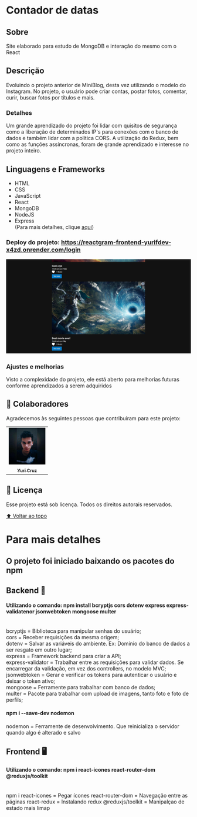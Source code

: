 # Contador de datas

<!---Esses são exemplos. Veja https://shields.io para outras pessoas ou para personalizar este conjunto de escudos. Você pode querer incluir dependências, status do projeto e informações de licença aqui--->
## Sobre
Site elaborado para estudo de MongoDB e interação do mesmo com o React<br>

## Descrição
Evoluindo o projeto anterior de MiniBlog, desta vez utilizando o modelo do Instagram. No projeto, o usuário pode criar contas, postar fotos, comentar, curir, buscar fotos por títulos e mais.

### Detalhes
Um grande aprendizado do projeto foi lidar com quisitos de segurança como a liberação de determinados IP's para conexões com o banco de dados e também lidar com a política CORS. A utilização do Redux, bem como as funções assíncronas, foram de grande aprendizado e interesse no projeto inteiro.

<div id='comeco'>
 </div>

## Linguagens e Frameworks
- HTML
- CSS
- JavaScript
- React
- MongoDB
- NodeJS
- Express
  <br/>
(Para mais detalhes, clique [aqui](README.md#Backend))

### Deploy do projeto: https://reactgram-frontend-yurifdev-x4zd.onrender.com/login

<img src="https://raw.githubusercontent.com/YuriCF1/Proj.Study-React-12/main/Readme%20Example.png" alt="imagem do site">

### Ajustes e melhorias

Visto a complexidade do projeto, ele está aberto para melhorias futuras conforme aprendizados a serem adquiridos

## 🤝 Colaboradores

Agradecemos às seguintes pessoas que contribuíram para este projeto:

<table>
  <tr>
    <td align="center">
      <a href="https://www.linkedin.com/in/yf19/">
        <img src="https://github.com/YuriCF1/YuriCF1/blob/main/99689063.jpg" width="100px;" alt="Foto do Yuri Cruz no GitHub"/><br>
        <sub>
          <b>Yuri Cruz</b>
        </sub>
      </a>
    </td>
 
</table>


## 📝 Licença

Esse projeto está sob licença. Todos os direitos autorais reservados.

[⬆ Voltar ao topo](#comeco)<br>

<!-- COISAS PARA FAZER -->
<!-- Fazer o retorno da home caso token expire V-->
<!-- DELETAR LIKE V-->
<!-- HOOK PARA LIKE DE FOTO, PHOTOITEM E HOME -->
<!-- Componentizar o loading? if(loading) {return Carregando...} -->
<!-- Componentizar a o map de photo na Home e Search, e fotos zeradas-->
<!-- DELETAR COMENTÁRIO -->
# Para mais detalhes

## O projeto foi iniciado baixando os pacotes do npm

## Backend 💽

#### Utilizando o comando: npm install bcryptjs cors dotenv express express-validatenor jsonwebtoken mongoose multer

</br>
bcryptjs = Biblioteca para manipular senhas do usuário; </br>
cors = Receber requisições da mesma origem; </br>
dotenv = Salvar as variáveis do ambiente. Ex: Domínio do banco de dados a ser resgato em outro lugar; </br>
express = Framework backend para criar a API; </br>
express-validator = Trabalhar entre as requisições para validar dados. Se encarregar da validação, em vez dos controllers, no modelo MVC; </br>
jsonwebtoken = Gerar e verificar os tokens para autenticar o usuário e deixar o token ativo; </br>
mongoose = Ferramente para trabalhar com banco de dados; </br>
multer = Pacote para trabalhar com upload de imagens, tanto foto e foto de perfils; </br>

#### npm i --save-dev nodemon
nodemon = Ferramente de desenvolvimento. Que reinicializa o servidor quando algo é alterado e salvo

## Frontend 🖥️

#### Utilizando o comando: npm i react-icones react-router-dom @reduxjs/toolkit

</br>
npm i react-icones = Pegar ícones
react-router-dom = Navegação entre as páginas
react-redux = Instalando redux
@reduxjs/toolkit = Manipalçao de estado mais limap

<!--
[v] - Backend
[v] - Frontend iniciado recentemente
[v] - Resolvendo bug do curso, desfazendo autentificação após expiração do token
-->

